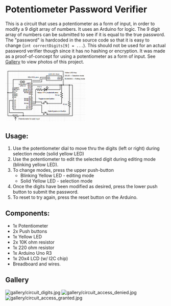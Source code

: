 # Potentiometer Password Verifier

This is a circuit that uses a potentiometer as a form of input, in order to modify a 9 digit array of numbers. It uses an Arduino for logic.
The 9 digit array of numbers can be submitted to see if it is equal to the true password. The "password" is hardcoded in the source code so that it is easy to change (`int correctDigits[9] = ...`). 
This should not be used for an actual password verifier though since it has no hashing or encryption. It was made as a proof-of-concept for using a potentiometer as a form of input. See [Gallery](#gallery) to view photos of this project.

<img src="gallery/circuit_diagram.png" alt="gallery/circuit_diagram.png" width="50%" height="50%">

## Usage: 
1. Use the potentiometer dial to move thru the digits (left or right) during selection mode (solid yellow LED)
2. Use the potentiometer to edit the selected digit during editing mode (blinking yellow LED).
3. To change modes, press the upper push-button
   * Blinking Yellow LED - editing mode
   * Solid Yellow LED - selection mode
4. Once the digits have been modified as desired, press the lower push button to submit the password.
5. To reset to try again, press the reset button on the Arduino.

## Components:
* 1x Potentiometer
* 2x Push buttons
* 1x Yellow LED
* 2x 10K ohm resistor
* 1x 220 ohm resistor
* 1x Arduino Uno R3
* 1x 20x4 LCD (w/ I2C chip)
* Breadboard and wires.

## Gallery 
<img src="gallery/circuit_digits.jpg" alt="gallery/circuit_digits.jpg" width="50%" height="50%">
<img src="gallery/circuit_digits.jpg" alt="gallery/circuit_access_denied.jpg" width="50%" height="50%">
<img src="gallery/circuit_digits.jpg" alt="gallery/circuit_access_granted.jpg" width="50%" height="50%">
